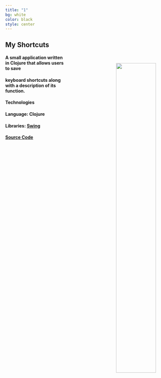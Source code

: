 ```yaml
---
title: "1"
bg: white
color: black
style: center
---
```





## <a style="text-decoration: none;" href="https://github.com/MisterTerrific/myshorts-gui">My Shortcuts</a>

<div>
<a align="right" href="https://github.com/MisterTerrific/myshorts-gui/blob/master/screens/main-window2.png?raw=true">
<img src="https://github.com/MisterTerrific/myshorts-gui/blob/master/screens/main-window2.png?raw=true" style="float: right; width: 50%; height: 50%; margin: 2em; border:1px; border-color:black"/>
</a>
</div>

#### A small application written in Clojure that allows users to save

#### keyboard shortcuts along with a description of its function. 

#### **Technologies**

#### **Language**: <a style="text-decoration: none;" href="https://clojure.org">Clojure</a>


#### **Libraries**: [Swing](http://docs.oracle.com/javase/7/docs/api/javax/swing/package-summary.html#package_description)   

#### [**Source Code**](https://github.com/MisterTerrific/myshorts-gui)   
